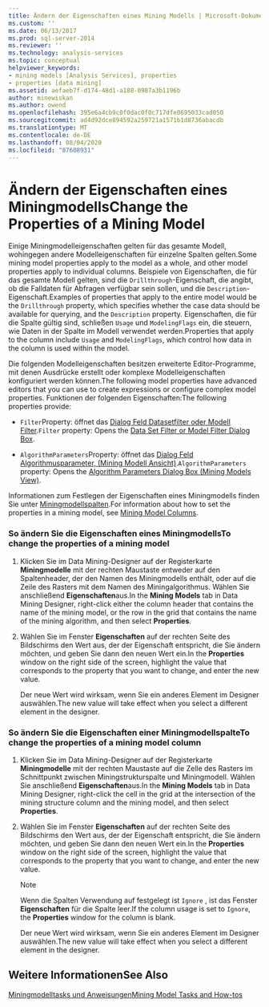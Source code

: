 ```yaml
---
title: Ändern der Eigenschaften eines Mining Modells | Microsoft-Dokumentation
ms.custom: ''
ms.date: 06/13/2017
ms.prod: sql-server-2014
ms.reviewer: ''
ms.technology: analysis-services
ms.topic: conceptual
helpviewer_keywords:
- mining models [Analysis Services], properties
- properties [data mining]
ms.assetid: aefaeb7f-d174-48d1-a188-0987a3b1196b
author: minewiskan
ms.author: owend
ms.openlocfilehash: 395e6a4cb9c0f0dac0f0c717dfe0695033cad050
ms.sourcegitcommit: ad4d92dce894592a259721a1571b1d8736abacdb
ms.translationtype: MT
ms.contentlocale: de-DE
ms.lasthandoff: 08/04/2020
ms.locfileid: "87608931"
---
```

# <a name="change-the-properties-of-a-mining-model"></a><span data-ttu-id="8c6e6-102">Ändern der Eigenschaften eines Miningmodells</span><span class="sxs-lookup"><span data-stu-id="8c6e6-102">Change the Properties of a Mining Model</span></span>
  <span data-ttu-id="8c6e6-103">Einige Miningmodelleigenschaften gelten für das gesamte Modell, wohingegen andere Modelleigenschaften für einzelne Spalten gelten.</span><span class="sxs-lookup"><span data-stu-id="8c6e6-103">Some mining model properties apply to the model as a whole, and other model properties apply to individual columns.</span></span> <span data-ttu-id="8c6e6-104">Beispiele von Eigenschaften, die für das gesamte Modell gelten, sind die `Drillthrough`-Eigenschaft, die angibt, ob die Falldaten für Abfragen verfügbar sein sollen, und die `Description`-Eigenschaft.</span><span class="sxs-lookup"><span data-stu-id="8c6e6-104">Examples of properties that apply to the entire model would be the `Drillthrough` property, which specifies whether the case data should be available for querying, and the `Description` property.</span></span> <span data-ttu-id="8c6e6-105">Eigenschaften, die für die Spalte gültig sind, schließen `Usage` und `ModelingFlags` ein, die steuern, wie Daten in der Spalte im Modell verwendet werden.</span><span class="sxs-lookup"><span data-stu-id="8c6e6-105">Properties that apply to the column include `Usage` and `ModelingFlags`, which control how data in the column is used within the model.</span></span>  
  
 <span data-ttu-id="8c6e6-106">Die folgenden Modelleigenschaften besitzen erweiterte Editor-Programme, mit denen Ausdrücke erstellt oder komplexe Modelleigenschaften konfiguriert werden können.</span><span class="sxs-lookup"><span data-stu-id="8c6e6-106">The following model properties have advanced editors that you can use to create expressions or configure complex model properties.</span></span> <span data-ttu-id="8c6e6-107">Funktionen der folgenden Eigenschaften:</span><span class="sxs-lookup"><span data-stu-id="8c6e6-107">The following properties provide:</span></span>  
  
-   <span data-ttu-id="8c6e6-108">`Filter`Property: öffnet das [Dialog Feld Datasetfilter oder Modell Filter](../data-set-filter-or-model-filter-dialog-box.md).</span><span class="sxs-lookup"><span data-stu-id="8c6e6-108">`Filter` property: Opens the [Data Set Filter or Model Filter Dialog Box](../data-set-filter-or-model-filter-dialog-box.md).</span></span>  
  
-   <span data-ttu-id="8c6e6-109">`AlgorithmParameters`Property: öffnet das [Dialog Feld Algorithmusparameter, &#40;Mining Modell Ansicht&#41;](../algorithm-parameters-dialog-box-mining-models-view.md).</span><span class="sxs-lookup"><span data-stu-id="8c6e6-109">`AlgorithmParameters` property: Opens the [Algorithm Parameters Dialog Box &#40;Mining Models View&#41;](../algorithm-parameters-dialog-box-mining-models-view.md).</span></span>  
  
 <span data-ttu-id="8c6e6-110">Informationen zum Festlegen der Eigenschaften eines Miningmodells finden Sie unter [Miningmodellspalten](mining-model-columns.md).</span><span class="sxs-lookup"><span data-stu-id="8c6e6-110">For information about how to set the properties in a mining model, see [Mining Model Columns](mining-model-columns.md).</span></span>  
  
### <a name="to-change-the-properties-of-a-mining-model"></a><span data-ttu-id="8c6e6-111">So ändern Sie die Eigenschaften eines Miningmodells</span><span class="sxs-lookup"><span data-stu-id="8c6e6-111">To change the properties of a mining model</span></span>  
  
1.  <span data-ttu-id="8c6e6-112">Klicken Sie im Data Mining-Designer auf der Registerkarte **Miningmodelle** mit der rechten Maustaste entweder auf den Spaltenheader, der den Namen des Miningmodells enthält, oder auf die Zeile des Rasters mit dem Namen des Miningalgorithmus. Wählen Sie anschließend **Eigenschaften**aus.</span><span class="sxs-lookup"><span data-stu-id="8c6e6-112">In the **Mining Models** tab in Data Mining Designer, right-click either the column header that contains the name of the mining model, or the row in the grid that contains the name of the mining algorithm, and then select **Properties**.</span></span>  
  
2.  <span data-ttu-id="8c6e6-113">Wählen Sie im Fenster **Eigenschaften** auf der rechten Seite des Bildschirms den Wert aus, der der Eigenschaft entspricht, die Sie ändern möchten, und geben Sie dann den neuen Wert ein.</span><span class="sxs-lookup"><span data-stu-id="8c6e6-113">In the **Properties** window on the right side of the screen, highlight the value that corresponds to the property that you want to change, and enter the new value.</span></span>  
  
     <span data-ttu-id="8c6e6-114">Der neue Wert wird wirksam, wenn Sie ein anderes Element im Designer auswählen.</span><span class="sxs-lookup"><span data-stu-id="8c6e6-114">The new value will take effect when you select a different element in the designer.</span></span>  
  
### <a name="to-change-the-properties-of-a-mining-model-column"></a><span data-ttu-id="8c6e6-115">So ändern Sie die Eigenschaften einer Miningmodellspalte</span><span class="sxs-lookup"><span data-stu-id="8c6e6-115">To change the properties of a mining model column</span></span>  
  
1.  <span data-ttu-id="8c6e6-116">Klicken Sie im Data Mining-Designer auf der Registerkarte **Miningmodelle** mit der rechten Maustaste auf die Zelle des Rasters im Schnittpunkt zwischen Miningstrukturspalte und Miningmodell. Wählen Sie anschließend **Eigenschaften**aus.</span><span class="sxs-lookup"><span data-stu-id="8c6e6-116">In the **Mining Models** tab in Data Mining Designer, right-click the cell in the grid at the intersection of the mining structure column and the mining model, and then select **Properties**.</span></span>  
  
2.  <span data-ttu-id="8c6e6-117">Wählen Sie im Fenster **Eigenschaften** auf der rechten Seite des Bildschirms den Wert aus, der der Eigenschaft entspricht, die Sie ändern möchten, und geben Sie dann den neuen Wert ein.</span><span class="sxs-lookup"><span data-stu-id="8c6e6-117">In the **Properties** window on the right side of the screen, highlight the value that corresponds to the property that you want to change, and enter the new value.</span></span>  
  
    > [!NOTE]  
    >  <span data-ttu-id="8c6e6-118">Wenn die Spalten Verwendung auf festgelegt ist `Ignore` , ist das Fenster **Eigenschaften** für die Spalte leer.</span><span class="sxs-lookup"><span data-stu-id="8c6e6-118">If the column usage is set to `Ignore`, the **Properties** window for the column is blank.</span></span>  
  
     <span data-ttu-id="8c6e6-119">Der neue Wert wird wirksam, wenn Sie ein anderes Element im Designer auswählen.</span><span class="sxs-lookup"><span data-stu-id="8c6e6-119">The new value will take effect when you select a different element in the designer.</span></span>  
  
## <a name="see-also"></a><span data-ttu-id="8c6e6-120">Weitere Informationen</span><span class="sxs-lookup"><span data-stu-id="8c6e6-120">See Also</span></span>  
 [<span data-ttu-id="8c6e6-121">Miningmodelltasks und Anweisungen</span><span class="sxs-lookup"><span data-stu-id="8c6e6-121">Mining Model Tasks and How-tos</span></span>](mining-model-tasks-and-how-tos.md)  
  
  
